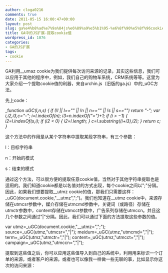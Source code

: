 ```yaml
---
author: cloga0216
comments: true
date: 2011-05-15 16:00:47+00:00
layout: post
slug: ga%e4%b8%ad%e7%9a%84js%e6%89%a9%e5%b1%95-%e6%8f%90%e5%8f%96cookie%e5%80%bc
title: GA中的JS扩展-提取cookie值
wordpress_id: 1076
categories:
- GA的JS扩展
tags:
- cookie
---
```


GA利用__umaz cookie为我们提供每次访问来源的记录，其实这些信息，我们可以应用于其他的程序中，例如，我们自己的购物车系统，CRM系统等等。这里为大家介绍一个提取cookie值的利器，来自urchin.js（旧版的ga.js）中的_uGC方法。

先上code：

_function _uGC(l,n,s) {
if (!l || l=="" || !n || n=="" || !s || s=="") return "-";
var i,i2,i3,c="-";
i=l.indexOf(n);
i3=n.indexOf("=")+1;
if (i > −1) {
i2=l.indexOf(s,i); if (i2 < 0) { i2=l.length; }
c=l.substring((i+i3),i2);
}
return c;
}_

这个方法中的作用是从某个字符串中提取某段字符串，有三个参数：

l：目标字符串

n：开始的模式

s：结束的模式

通过这个方法，可以很方便的提取任意cookie值，当然对于其他字符串提取也是适用的。我们知道cookie都是以名值对的方式出现，每个cookie之间以";"分隔。因此，如果我们想要提取__utmz cookie的值，那我们只需要这样：_uGC(document.cookie,"__utmz",";")。我们也知道在__utmz cookie中，来源存储在utmcsr参数中，媒介存储在utmcmd参数中，关键词（或路径）存储在utmctr参数中，content存储在utmcct参数中，广告系列存储在utmccn。并且这几个参数之间通过"|"分隔。因此，我们可以通过下面的方法提取这些参数的值。

var utmz=_uGC(document.cookie,"__utmz=",";");
source=_uGC(utmz,"utmcsr=","|");
meidum=_uGC(utmz,"utmcmd=","|");
term=_uGC(utmz,"utmctr=","|");
content=_uGC(utmz,"utmcct=","|");
campaign=_uGC(utmz,"utmccn=","|");

提取到这些值之后，你可以应用这些值导入到自己的系统中，利用用来标识一个订单的来源，或者客户的来源。或者也可以像我一样做一些无聊的事，比如显示你这次的访问来源：
